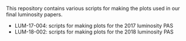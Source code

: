 This repository contains various scripts for making the plots used in our final luminosity papers.

* LUM-17-004: scripts for making plots for the 2017 luminosity PAS
* LUM-18-002: scripts for making plots for the 2018 luminosity PAS
